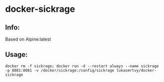 # docker-sickrage

## Info:
Based on Alpine:latest

## Usage:
`docker rm -f sickrage; docker run -d --restart always --name sickrage -p 8081:8081 -v /docker/sickrage:/config/sickrage lukasmrtvy/docker-sickrage`
